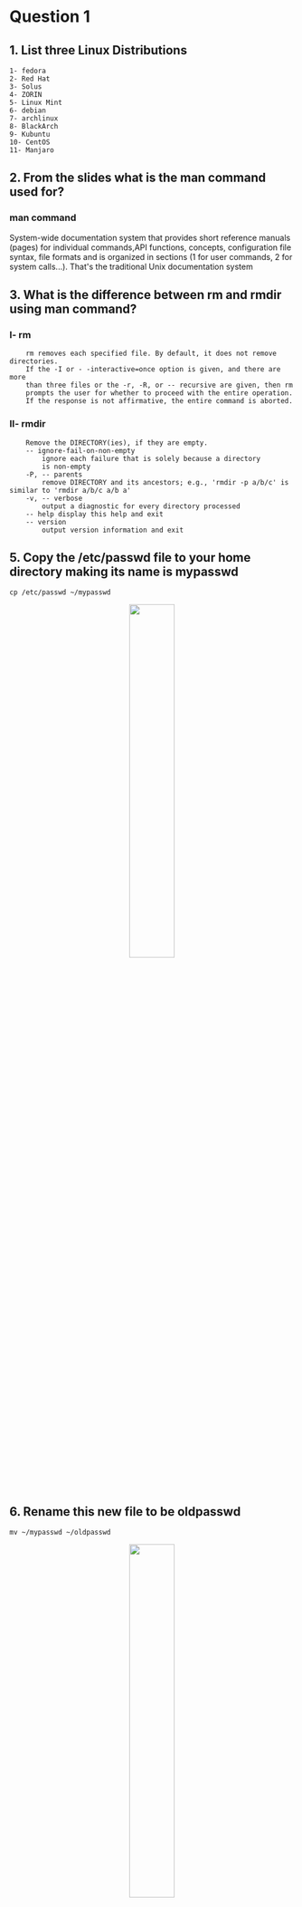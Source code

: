 # Question 1

## 1. List three Linux Distributions
	1- fedora
	2- Red Hat
	3- Solus 
	4- ZORIN 
	5- Linux Mint
	6- debian 
	7- archlinux 	
	8- BlackArch 
	9- Kubuntu 
	10- CentOS 
	11- Manjaro
## 2. From the slides what is the man command used for?
### man command
 System-wide documentation system that provides short reference manuals (pages) for individual
 commands,API functions, concepts, configuration file syntax, file formats and is organized in sections
 (1 for user commands, 2 for system calls...). That's the traditional Unix documentation system    

## 3. What is the difference between rm and rmdir using man command?
### I- rm
```shell
    rm removes each specified file. By default, it does not remove directories.
    If the -I or - -interactive=once option is given, and there are more
    than three files or the -r, -R, or -- recursive are given, then rm
    prompts the user for whether to proceed with the entire operation.
    If the response is not affirmative, the entire command is aborted.
```
### II- rmdir
```shell
    Remove the DIRECTORY(ies), if they are empty.
    -- ignore-fail-on-non-empty
        ignore each failure that is solely because a directory
        is non-empty
    -P, -- parents
        remove DIRECTORY and its ancestors; e.g., 'rmdir -p a/b/c' is similar to 'rmdir a/b/c a/b a'
    -v, -- verbose
        output a diagnostic for every directory processed
    -- help display this help and exit
    -- version
        output version information and exit
```

    
## 5. Copy the /etc/passwd file to your home directory making its name is mypasswd
    
```shell
cp /etc/passwd ~/mypasswd
```
<p align="center">
	<img src="https://github.com/Mina267/GP_4M_SV2_Intake3_FOTA_18/assets/71601701/52019423-d954-4780-8a81-9948b1317764" width=40% height=40% />
</p>

## 6. Rename this new file to be oldpasswd 
```shell
mv ~/mypasswd ~/oldpasswd
```
<p align="center">
	<img src="https://github.com/Mina267/GP_4M_SV2_Intake3_FOTA_18/assets/71601701/66fe9e76-1588-46d7-9050-22f5ef575466" width=40% height=40% />
</p>

## 7. You are in /usr/bin, list four ways to go to your home directory 
```shell
cd ~
cd /home/user
cd $HOME
cd
```


## 8. List Linux commands in /usr/bin that start with letter w
```shell	
ls /usr/bin/w*
```
<p align="center">
	<img src="https://github.com/Mina267/GP_4M_SV2_Intake3_FOTA_18/assets/71601701/0da028e9-54eb-40cf-a1e7-115b460ca2bb" width=40% height=40% />
</p>

## 9. What command type are used for? (from the slide)
 ### Command `type`
#### • Display information about command typ

## 10. Show 2 types of command file in /usr/bin that start with letter c
```shell
ls /usr/bin/c*
ls /usr/bin/c* | head -n 2
```
<p align="center">
	<img src="https://github.com/Mina267/GP_4M_SV2_Intake3_FOTA_18/assets/71601701/df05d3a5-bb2e-4e4c-ae9f-22a2c53ecff3" width=40% height=40% />
</p>


## 11. Using man command find the command to read file. (Note: man take option)
```shell
man -k read | grep file
```
<p align="center">
	<img src="https://github.com/Mina267/GP_4M_SV2_Intake3_FOTA_18/assets/71601701/4ccec3a2-6af7-4e5b-903f-229d4139262" width=40% height=40% />
</p>
## 12. What is the usage of apropos command?
The apropos command in Unix-like operating systems is used to search the manual page names and descriptions for a keyword or regular expression. It helps users find commands and topics related to a specific keyword by looking through the man page descriptions.
### Usage
 #### The basic syntax for apropos is:
```shell
apropos [keyword]
``` 
#### Practical Use
The apropos command is particularly useful when you remember part of a command's functionality but not the exact command name. It helps you quickly locate relevant man pages without needing to know the exact names.
